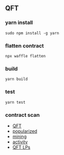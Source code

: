 ## QFT

### yarn install
``` shell
sudo npm install -g yarn

```

### flatten contract
``` shell
npx waffle flatten
```

### build
``` shell
yarn build
```

### test
``` shell
yarn test
```
### contract scan
- [QFT](https://opbnb.bscscan.com/token/0x81e4459C95F1033635568B80dA65139b48900506)
- [popularized](https://opbnb.bscscan.com/token/0x44539e909271C665123A071cddaDAAF09c521e44)
- [mining](https://opbnb.bscscan.com/token/0xe11Ec2125E0233a222E0b3aC1D778bB240eb8a06)
- [activity](https://opbnb.bscscan.com/token/0x7999F30EA6a2Ea9745fcc52f7C13B0a987516ef1)
- [QFT LPs](https://ave.ai/token/0x81e4459c95f1033635568b80da65139b48900506-opbnb)